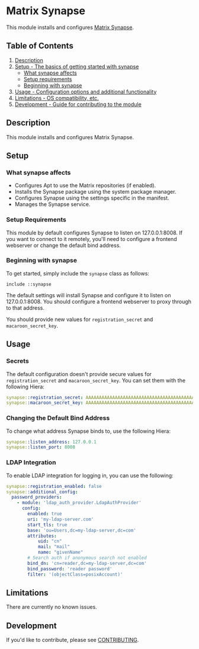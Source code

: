 # Matrix Synapse

This module installs and configures [Matrix Synapse](https://github.com/matrix-org/synapse/).

## Table of Contents

1. [Description](#description)
2. [Setup - The basics of getting started with synapse](#setup)
    * [What synapse affects](#what-synapse-affects)
    * [Setup requirements](#setup-requirements)
    * [Beginning with synapse](#beginning-with-synapse)
3. [Usage - Configuration options and additional functionality](#usage)
4. [Limitations - OS compatibility, etc.](#limitations)
5. [Development - Guide for contributing to the module](#development)

## Description

This module installs and configures Matrix Synapse.

## Setup

### What synapse affects

* Configures Apt to use the Matrix repositories (if enabled).
* Installs the Synapse package using the system package manager.
* Configures Synapse using the settings specific in the manifest.
* Manages the Synapse service.

### Setup Requirements

This module by default configures Synapse to listen on 127.0.0.1:8008.
If you want to connect to it remotely, you'll need to configure a frontend webserver or change the default bind address.

### Beginning with synapse

To get started, simply include the `synapse` class as follows:

``` puppet
include ::synapse
```

The default settings will install Synapse and configure it to listen on 127.0.0.1:8008.
You should configure a frontend webserver to proxy through to that address.

You should provide new values for `registration_secret` and `macaroon_secret_key`.

## Usage

### Secrets

The default configuration doesn't provide secure values for `registration_secret` and `macaroon_secret_key`.
You can set them with the following Hiera:

``` yaml
synapse::registration_secret: AAAAAAAAAAAAAAAAAAAAAAAAAAAAAAAAAAAAAAAAAAA
synapse::macaroon_secret_key: AAAAAAAAAAAAAAAAAAAAAAAAAAAAAAAAAAAAAAAAAAAAAAAAAAAAAAAAAA
```

### Changing the Default Bind Address

To change what address Synapse binds to, use the following Hiera:

``` yaml
synapse::listen_address: 127.0.0.1
synapse::listen_port: 8008
```

### LDAP Integration

To enable LDAP integration for logging in, you can use the following:

``` yaml
synapse::registration_enabled: false
synapse::additional_config:
  password_providers:
    - module: 'ldap_auth_provider.LdapAuthProvider'
      config:
        enabled: true
        uri: 'my-ldap-server.com'
        start_tls: true
        base: 'ou=Users,dc=my-ldap-server,dc=com'
        attributes:
            uid: "cn"
            mail: "mail"
            name: "givenName"
        # Search auth if anonymous search not enabled
        bind_dn: 'cn=reader,dc=my-ldap-server,dc=com'
        bind_password: 'reader password'
        filter: '(objectClass=posixAccount)'
```

## Limitations

There are currently no known issues.

## Development

If you'd like to contribute, please see [CONTRIBUTING](CONTRIBUTING.md).
